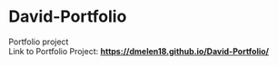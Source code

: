 # David-Portfolio
Portfolio project \
Link to Portfolio Project: **https://dmelen18.github.io/David-Portfolio/**
